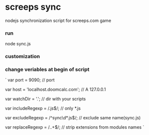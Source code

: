 screeps sync
===

nodejs synchronization script for screeps.com game

### run

node sync.js

### customization

### change veriables at begin of script

`
var port = 9090; // port

var host = 'localhost.doomcalc.com'; // A 127.0.0.1

var watchDir = '.'; // dir with your scripts

var includeRegexp = /\.js$/; // only *.js

var excludeRegexp = /^sync\d*\.js$/; // exclude same name(sync.js)

var replaceRegexp = /\..+$/; // strip extensions from modules names
`
